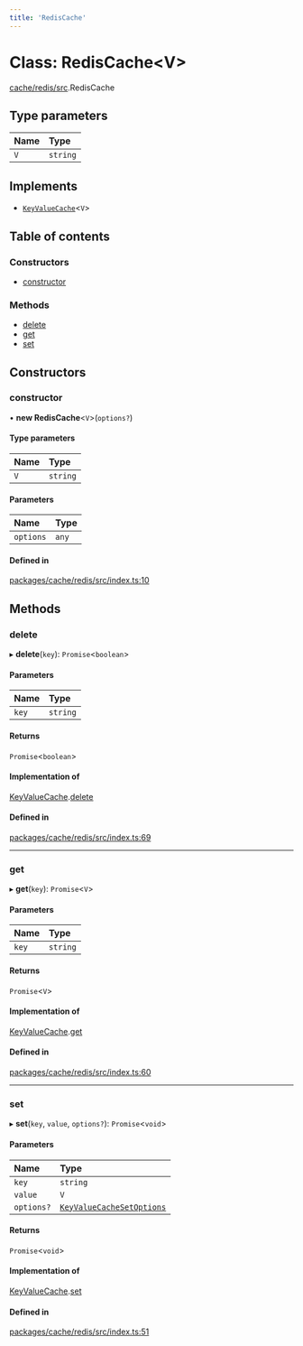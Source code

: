 ```yaml
---
title: 'RedisCache'
---
```


# Class: RedisCache<V\>

[cache/redis/src](../modules/cache_redis_src).RedisCache

## Type parameters

| Name | Type |
| :------ | :------ |
| `V` | `string` |

## Implements

- [`KeyValueCache`](/docs/api/interfaces/types_src.KeyValueCache)<`V`\>

## Table of contents

### Constructors

- [constructor](cache_redis_src.RedisCache#constructor)

### Methods

- [delete](cache_redis_src.RedisCache#delete)
- [get](cache_redis_src.RedisCache#get)
- [set](cache_redis_src.RedisCache#set)

## Constructors

### constructor

• **new RedisCache**<`V`\>(`options?`)

#### Type parameters

| Name | Type |
| :------ | :------ |
| `V` | `string` |

#### Parameters

| Name | Type |
| :------ | :------ |
| `options` | `any` |

#### Defined in

[packages/cache/redis/src/index.ts:10](https://github.com/Urigo/graphql-mesh/blob/master/packages/cache/redis/src/index.ts#L10)

## Methods

### delete

▸ **delete**(`key`): `Promise`<`boolean`\>

#### Parameters

| Name | Type |
| :------ | :------ |
| `key` | `string` |

#### Returns

`Promise`<`boolean`\>

#### Implementation of

[KeyValueCache](/docs/api/interfaces/types_src.KeyValueCache).[delete](/docs/api/interfaces/types_src.KeyValueCache#delete)

#### Defined in

[packages/cache/redis/src/index.ts:69](https://github.com/Urigo/graphql-mesh/blob/master/packages/cache/redis/src/index.ts#L69)

___

### get

▸ **get**(`key`): `Promise`<`V`\>

#### Parameters

| Name | Type |
| :------ | :------ |
| `key` | `string` |

#### Returns

`Promise`<`V`\>

#### Implementation of

[KeyValueCache](/docs/api/interfaces/types_src.KeyValueCache).[get](/docs/api/interfaces/types_src.KeyValueCache#get)

#### Defined in

[packages/cache/redis/src/index.ts:60](https://github.com/Urigo/graphql-mesh/blob/master/packages/cache/redis/src/index.ts#L60)

___

### set

▸ **set**(`key`, `value`, `options?`): `Promise`<`void`\>

#### Parameters

| Name | Type |
| :------ | :------ |
| `key` | `string` |
| `value` | `V` |
| `options?` | [`KeyValueCacheSetOptions`](/docs/api/interfaces/types_src.KeyValueCacheSetOptions) |

#### Returns

`Promise`<`void`\>

#### Implementation of

[KeyValueCache](/docs/api/interfaces/types_src.KeyValueCache).[set](/docs/api/interfaces/types_src.KeyValueCache#set)

#### Defined in

[packages/cache/redis/src/index.ts:51](https://github.com/Urigo/graphql-mesh/blob/master/packages/cache/redis/src/index.ts#L51)
